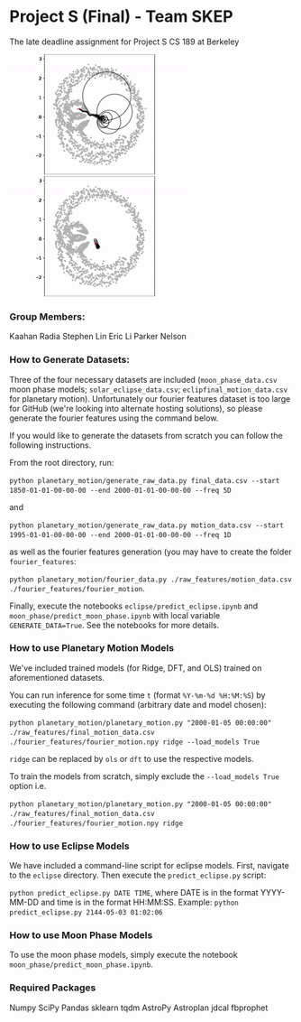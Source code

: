 # Project S (Final) - Team SKEP
 The late deadline assignment for Project S CS 189 at Berkeley

![DFT](./media/dft.gif)
![Ridge](./media/ridge.gif)

### Group Members:
Kaahan Radia
Stephen Lin
Eric Li
Parker Nelson

### How to Generate Datasets:

Three of the four necessary datasets are included (`moon_phase_data.csv` moon phase models; `solar_eclipse_data.csv`; `eclipfinal_motion_data.csv` for planetary motion). Unfortunately our fourier features dataset is too large for GitHub (we're looking into alternate hosting solutions), so please generate the fourier features using the command below.

If you would like to generate the datasets from scratch you can follow the following instructions.

From the root directory, run:

```python planetary_motion/generate_raw_data.py final_data.csv --start 1850-01-01-00-00-00 --end 2000-01-01-00-00-00 --freq 5D```

and 

```python planetary_motion/generate_raw_data.py motion_data.csv --start 1995-01-01-00-00-00 --end 2000-01-01-00-00-00 --freq 1D```

as well as the fourier features generation (you may have to create the folder `fourier_features`:

```python planetary_motion/fourier_data.py ./raw_features/motion_data.csv ./fourier_features/fourier_motion```.

Finally, execute the notebooks `eclipse/predict_eclipse.ipynb` and `moon_phase/predict_moon_phase.ipynb` with local variable `GENERATE_DATA=True`. See the notebooks for more details.


### How to use Planetary Motion Models

We've included trained models (for Ridge, DFT, and OLS) trained on aforementioned datasets.

You can run inference for some time `t` (format `%Y-%m-%d %H:%M:%S`) by executing the following command (arbitrary date and model chosen):

```python planetary_motion/planetary_motion.py "2000-01-05 00:00:00" ./raw_features/final_motion_data.csv ./fourier_features/fourier_motion.npy ridge --load_models True```

`ridge` can be replaced by `ols` or `dft` to use the respective models.

To train the models from scratch, simply exclude the ``--load_models True`` option i.e. 

```python planetary_motion/planetary_motion.py "2000-01-05 00:00:00" ./raw_features/final_motion_data.csv ./fourier_features/fourier_motion.npy ridge```

### How to use Eclipse Models

We have included a command-line script for eclipse models. First, navigate to the `eclipse` directory. Then execute the `predict_eclipse.py` script:

```python predict_eclipse.py DATE TIME```, where DATE is in the format YYYY-MM-DD and time is in the format HH:MM:SS.
Example: `python predict_eclipse.py 2144-05-03 01:02:06`

### How to use Moon Phase Models
To use the moon phase models, simply execute the notebook `moon_phase/predict_moon_phase.ipynb`.

### Required Packages
Numpy
SciPy
Pandas
sklearn
tqdm
AstroPy
Astroplan
jdcal
fbprophet


